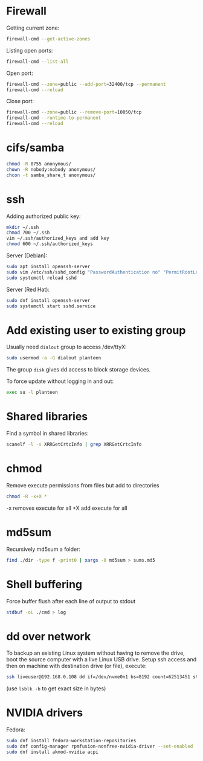 Firewall
========
Getting current zone:
```bash
firewall-cmd --get-active-zones
```

Listing open ports:
```bash
firewall-cmd --list-all
```

Open port:
```bash
firewall-cmd --zone=public --add-port=32400/tcp --permanent
firewall-cmd --reload
```

Close port:
```bash
firewall-cmd --zone=public --remove-port=10050/tcp
firewall-cmd --runtime-to-permanent 
firewall-cmd --reload
```

cifs/samba
==========
```bash
chmod -R 0755 anonymous/
chown -R nobody:nobody anonymous/
chcon -t samba_share_t anonymous/
```

ssh
===
Adding authorized public key:
```bash
mkdir ~/.ssh
chmod 700 ~/.ssh
vim ~/.ssh/authorized_keys and add key
chmod 600 ~/.ssh/authorized_keys
```

Server (Debian):
```bash
sudo apt install openssh-server
sudo vim /etc/ssh/sshd_config "PasswordAuthentication no" "PermitRootLogin no"
sudo systemctl reload sshd
```

Server (Red Hat):
```bash
sudo dnf install openssh-server
sudo systemctl start sshd.service
```

Add existing user to existing group
===================================
Usually need `dialout` group to access /dev/ttyX:
```bash
sudo usermod -a -G dialout planteen
```

The group `disk` gives dd access to block storage devices.

To force update without logging in and out:
```bash
exec su -l planteen
```

Shared libraries
================
Find a symbol in shared libraries:
```bash
scanelf -l -s XRRGetCrtcInfo | grep XRRGetCrtcInfo
```

chmod
=====
Remove execute permissions from files but add to directories
```bash
chmod -R -x+X *
```
-x removes execute for all
+X add execute for all

md5sum
======
Recursively md5sum a folder:
```bash
find ./dir -type f -print0 | xargs -0 md5sum > sums.md5
```

Shell buffering
===============
Force buffer flush after each line of output to stdout
```bash
stdbuf -oL ./cmd > log
```

dd over network
===============
To backup an existing Linux system without having to remove the drive, boot
the source computer with a live Linux USB drive. Setup ssh access and then on
machine with destination drive (or file), execute:

```bash
ssh liveuser@192.168.0.108 dd if=/dev/nvme0n1 bs=8192 count=62513451 status=progress | dd of=/dev/nvme0n1
```

(use `lsblk -b` to get exact size in bytes)

NVIDIA drivers
==============
Fedora:
```bash
sudo dnf install fedora-workstation-repositories
sudo dnf config-manager rpmfusion-nonfree-nvidia-driver --set-enabled
sudo dnf install akmod-nvidia acpi
```
